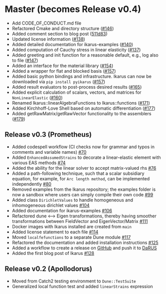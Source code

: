 <!--
SPDX-FileCopyrightText: 2022 The Ikarus Developers mueller@ibb.uni-stuttgart.de
SPDX-License-Identifier: LGPL-3.0-or-later
-->

# Master (becomes Release v0.4)
- Add CODE_OF_CONDUCT.md file
- Refactored Cmake and directory structure  ([#146](https://github.com/ikarus-project/ikarus/pull/146))
- Added comment section to blog post ([511d83](https://github.com/ikarus-project/ikarus/commit/511d83f9e7c474c9b320db5bc9367114ebe2825d))
- Updated license information ([#138](https://github.com/ikarus-project/ikarus/pull/138))
- Added detailed documentation for ikarus-examples ([#140](https://github.com/ikarus-project/ikarus/pull/140))
- Added computation of Cauchy stress in linear elasticity ([#137](https://github.com/ikarus-project/ikarus/pull/137))
- Added greeting and init function for a reasonable default, e.g., log also to file ([#147](https://github.com/ikarus-project/ikarus/pull/147))
- Added an interface for the material library ([#154](https://github.com/ikarus-project/ikarus/pull/154))
- Added a wrapper for flat and blocked basis ([#157](https://github.com/ikarus-project/ikarus/pull/157))
- Added basic python bindings and infrastructure. Ikarus can now be downloaded via `pip install pyikarus` ([#157](https://github.com/ikarus-project/ikarus/pull/152))
- Added result evaluators to post-process desired results ([#165](https://github.com/ikarus-project/ikarus/pull/165))
- Added explicit calculation of scalars, vectors, and matrices for `NonLinearElastic` ([#160](https://github.com/ikarus-project/ikarus/pull/160))
- Renamed Ikarus::linearAlgebraFunctions to Ikarus::functions ([#171](https://github.com/ikarus-project/ikarus/pull/171))
- Added Kirchhoff-Love Shell based on automatic differentiation ([#177](https://github.com/ikarus-project/ikarus/pull/177))
- Added getRawMatrix/getRawVector functionality to the assemblers ([#179](https://github.com/ikarus-project/ikarus/pull/179))

## Release v0.3 (Prometheus)

- Added codespell workflow (CI checks now for grammar and typos in comments and variable names) [#70](https://github.com/ikarus-project/ikarus/pull/70)
- Added `EnhancedAssumedStrains` to decorate a linear-elastic element with various EAS methods [#74](https://github.com/ikarus-project/ikarus/pull/74)
- Added the ability for the linear solver to accept matrix-valued rhs [#76](https://github.com/ikarus-project/ikarus/pull/76)
- Added a path-following technique, such that a scalar subsidiary equation, for example, for `Arc length method`,  can be implemented independently [#80](https://github.com/ikarus-project/ikarus/pull/80)
- Removed examples from the Ikarus repository; the examples folder is now a sandbox where users can simply compile their own code  [#99](https://github.com/ikarus-project/ikarus/pull/99)
- Added class `DirichletValues` to handle homogeneous and inhomogeneous dirichlet values [#104](https://github.com/ikarus-project/ikarus/pull/104)
- Added documentation for ikarus-examples [#106](https://github.com/ikarus-project/ikarus/pull/106)
- Refactored dune <--> Eigen transformations, thereby having smoother transformations between FieldVector and EigenVector/Matrix [#111](https://github.com/ikarus-project/ikarus/pull/111)
- Docker images with Ikarus installed are created from `main`
- Added license statement to each file [#114](https://github.com/ikarus-project/ikarus/pull/114)
- Moved `localfefunctions` to a separate Dune module [#117](https://github.com/ikarus-project/ikarus/pull/117)
- Refactored the documentation and added installation instructions [#125](https://github.com/ikarus-project/ikarus/pull/125)
- Added a workflow to create a release on [GitHub](https://github.com/ikarus-project/ikarus/releases) and push it to [DaRUS](https://darus.uni-stuttgart.de/dataset.xhtml?persistentId=doi%3A10.18419%2Fdarus-3303&version=DRAFT)
- Added the first blog post of Ikarus [#128](https://github.com/ikarus-project/ikarus/pull/128)

## Release v0.2 (Apollodorus)

- Moved from Catch2 testing environment to `Dune::TestSuite`
- Generalized local function test and added `linearStrains` expression
